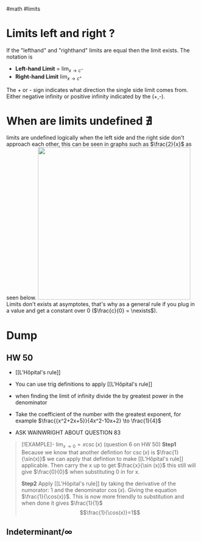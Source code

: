 #math #limits

# Limits left and right ?
If the "lefthand" and "righthand" limits are equal then the limit exists. The notation is 

- **Left-hand Limit** = $\displaystyle \lim_{ x \to c^ {-} }$
- **Right-hand Limit**  $\displaystyle \lim_{ x \to c^+ }$

The + or - sign indicates what direction the single side limit comes from. Either negative infinity or positive infinity indicated by the (+,-).

# When are limits undefined $\nexists$
limits are undefined logically when the left side and the right side don't approach each other, this can be seen in graphs such as $\frac{2}{x}$ as seen below.
<img src = "https://i.imgur.com/bUEAxjS.png" width =400>
 Limits don't exists at asymptotes,  that's why as a general rule if you plug in a value and get a constant over 0 ($\frac{c}{0} = \nexists$). 

 




# Dump

## HW 50
- [[L'Hôpital's rule]]
- You can use trig definitions to apply [[L'Hôpital's rule]]
- when finding the limit of infinity divide the by greatest power in the denominator



- Take the coefficient of the number with the greatest exponent, for example $\frac{{x^2+2x+5}}{4x^2-10x+2} \to \frac{1}{4}$ 
-  ASK WAINWRIGHT ABOUT QUESTION 83

> [!EXAMPLE]- $\displaystyle \lim_{ x \to 0 } = x\csc(x)$ (question 6 on HW 50)
> **Step1** 
> Because we know that another defintion for $\csc(x)$ is $\frac{1}{\sin(x)}$ we can apply that defintion to make [[L'Hôpital's rule]] applicable. Then carry the x up to get $\frac{x}{\sin (x)}$ this still will give $\frac{0}{0}$ when substituting 0 in for x.
> 
> **Step2** 
> Apply [[L'Hôpital's rule]] by taking the derivative of the numorator: $1$ and the denominator $\cos(x)$. Giving the equation $\frac{1}{\cos(x)}$. This is now more friendly to substitution and when done it gives $\frac{1}{1}$ $$\frac{1}{\cos(x)}=1$$ 


## Indeterminant/$\infty$

